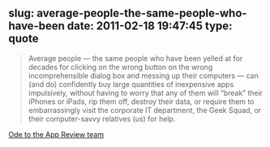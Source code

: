 slug: average-people-the-same-people-who-have-been
date: 2011-02-18 19:47:45
type: quote
---

> Average people — the same people who have been yelled at for decades for clicking on the wrong button on the wrong incomprehensible dialog box and messing up their computers — can (and do) confidently buy large quantities of inexpensive apps impulsively, without having to worry that any of them will “break” their iPhones or iPads, rip them off, destroy their data, or require them to embarrassingly visit the corporate IT department, the Geek Squad, or their computer-savvy relatives (us) for help.

[Ode to the App Review team](http://www.marco.org/3100131471)

